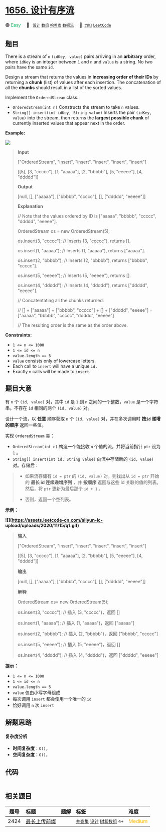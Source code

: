 # [1656. 设计有序流](https://2xiao.github.io/leetcode-js/problem/1656.html)

🟢 <font color=#15bd66>Easy</font>&emsp; 🔖&ensp; [`设计`](/tag/design.md) [`数组`](/tag/array.md) [`哈希表`](/tag/hash-table.md) [`数据流`](/tag/data-stream.md)&emsp; 🔗&ensp;[`力扣`](https://leetcode.cn/problems/design-an-ordered-stream) [`LeetCode`](https://leetcode.com/problems/design-an-ordered-stream)

## 题目

There is a stream of `n` `(idKey, value)` pairs arriving in an **arbitrary**
order, where `idKey` is an integer between `1` and `n` and `value` is a
string. No two pairs have the same `id`.

Design a stream that returns the values in **increasing order of their IDs**
by returning a **chunk** (list) of values after each insertion. The
concatenation of all the **chunks** should result in a list of the sorted
values.

Implement the `OrderedStream` class:

  * `OrderedStream(int n)` Constructs the stream to take `n` values.
  * `String[] insert(int idKey, String value)` Inserts the pair `(idKey, value)` into the stream, then returns the **largest possible chunk** of currently inserted values that appear next in the order.



**Example:**

**![](https://assets.leetcode.com/uploads/2020/11/10/q1.gif)**

> 
> 
> 
> 
> 
> **Input**
> 
> ["OrderedStream", "insert", "insert", "insert", "insert", "insert"]
> 
> [[5], [3, "ccccc"], [1, "aaaaa"], [2, "bbbbb"], [5, "eeeee"], [4, "ddddd"]]
> 
> **Output**
> 
> [null, [], ["aaaaa"], ["bbbbb", "ccccc"], [], ["ddddd", "eeeee"]]
> 
> 
> 
> **Explanation**
> 
> // Note that the values ordered by ID is ["aaaaa", "bbbbb", "ccccc", "ddddd", "eeeee"].
> 
> OrderedStream os = new OrderedStream(5);
> 
> os.insert(3, "ccccc"); // Inserts (3, "ccccc"), returns [].
> 
> os.insert(1, "aaaaa"); // Inserts (1, "aaaaa"), returns ["aaaaa"].
> 
> os.insert(2, "bbbbb"); // Inserts (2, "bbbbb"), returns ["bbbbb", "ccccc"].
> 
> os.insert(5, "eeeee"); // Inserts (5, "eeeee"), returns [].
> 
> os.insert(4, "ddddd"); // Inserts (4, "ddddd"), returns ["ddddd", "eeeee"].
> 
> // Concatentating all the chunks returned:
> 
> // [] + ["aaaaa"] + ["bbbbb", "ccccc"] + [] + ["ddddd", "eeeee"] = ["aaaaa", "bbbbb", "ccccc", "ddddd", "eeeee"]
> 
> // The resulting order is the same as the order above.

**Constraints:**

  * `1 <= n <= 1000`
  * `1 <= id <= n`
  * `value.length == 5`
  * `value` consists only of lowercase letters.
  * Each call to `insert` will have a unique `id.`
  * Exactly `n` calls will be made to `insert`.


## 题目大意

有 `n` 个 `(id, value)` 对，其中 `id` 是 `1` 到 `n` 之间的一个整数，`value` 是一个字符串。不存在 `id`
相同的两个 `(id, value)` 对。

设计一个流，以 **任意** 顺序获取 `n` 个 `(id, value)` 对，并在多次调用时 **按`id` 递增的顺序** 返回一些值。

实现 `OrderedStream` 类：

  * `OrderedStream(int n)` 构造一个能接收 `n` 个值的流，并将当前指针 `ptr` 设为 `1` 。
  * `String[] insert(int id, String value)` 向流中存储新的 `(id, value)` 对。存储后： 
> 
> * 如果流存储有 `id = ptr` 的 `(id, value)` 对，则找出从 `id = ptr` 开始的 **最长 id 连续递增序列** ，并 **按顺序** 返回与这些 id 关联的值的列表。然后，将 `ptr` 更新为最后那个 `id + 1` 。
> 
> * 否则，返回一个空列表。

**示例：**

**![](https://assets.leetcode-cn.com/aliyun-lc-
upload/uploads/2020/11/15/q1.gif)**

> 
> 
> 
> 
> 
> **输入**
> 
> ["OrderedStream", "insert", "insert", "insert", "insert", "insert"]
> 
> [[5], [3, "ccccc"], [1, "aaaaa"], [2, "bbbbb"], [5, "eeeee"], [4, "ddddd"]]
> 
> **输出**
> 
> [null, [], ["aaaaa"], ["bbbbb", "ccccc"], [], ["ddddd", "eeeee"]]
> 
> 
> 
> **解释**
> 
> OrderedStream os= new OrderedStream(5);
> 
> os.insert(3, "ccccc"); // 插入 (3, "ccccc")，返回 []
> 
> os.insert(1, "aaaaa"); // 插入 (1, "aaaaa")，返回 ["aaaaa"]
> 
> os.insert(2, "bbbbb"); // 插入 (2, "bbbbb")，返回 ["bbbbb", "ccccc"]
> 
> os.insert(5, "eeeee"); // 插入 (5, "eeeee")，返回 []
> 
> os.insert(4, "ddddd"); // 插入 (4, "ddddd")，返回 ["ddddd", "eeeee"]
> 
> 

**提示：**

  * `1 <= n <= 1000`
  * `1 <= id <= n`
  * `value.length == 5`
  * `value` 仅由小写字母组成
  * 每次调用 `insert` 都会使用一个唯一的 `id`
  * 恰好调用 `n` 次 `insert`


## 解题思路

#### 复杂度分析

- **时间复杂度**：`O()`，
- **空间复杂度**：`O()`，

## 代码

```javascript

```

## 相关题目

<!-- prettier-ignore -->
| 题号 | 标题 | 题解 | 标签 | 难度 |
| :------: | :------ | :------: | :------ | :------ |
| 2424 | [最长上传前缀](https://leetcode.com/problems/longest-uploaded-prefix) |  |  [`并查集`](/tag/union-find.md) [`设计`](/tag/design.md) [`树状数组`](/tag/binary-indexed-tree.md) `4+` | <font color=#ffb800>Medium</font> |
